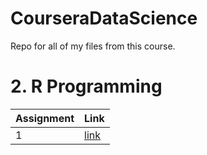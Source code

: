 # CourseraDataScience
Repo for all of my files from this course. 

# 2. R Programming

Assignment  |   Link
----------  |   ----
1           |   [link](https://jerrymn.github.io/CourseraDataScience/2.%20R%20Programming/ProgrammingAssignment1/README.html)
